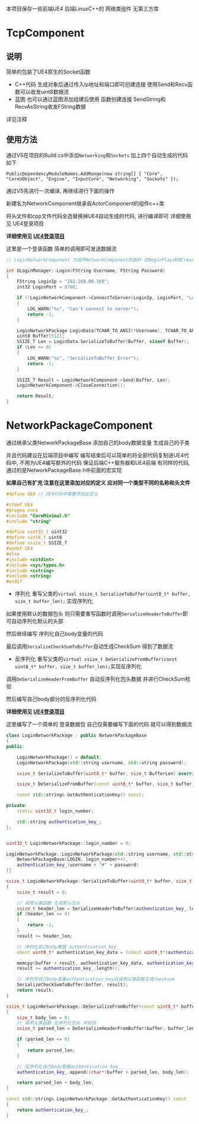 本项目保存一些前端UE4 后端LinuxC++的 网络类组件 无第三方库

# TcpComponent
## 说明
简单的包装了UE4原生的Socket函数

- C++代码
生成对象后通过传入Ip地址和端口即可创建连接
使用Send和Recv函数可以收发uint8数据流
- 蓝图
也可以通过蓝图添加组建后使用 函数创建连接
SendString和RecvAsString收发FString数据

详见注释

## 使用方法

通过VS在项目的Build.cs中添加`Networking`和`Sockets` 加上四个自动生成的代码如下

`PublicDependencyModuleNames.AddRange(new string[] { "Core", "CoreUObject", "Engine", "InputCore", "Networking", "Sockets" });`

通过VS先进行一次编译, 再继续进行下面的操作

新建名为NetworkComponent继承自ActorComponent的组件c++类

将头文件和cpp文件代码全选替换掉UE4自动生成的代码, 进行编译即可  详细使用见 UE4登录项目

**详细使用见 [UE4登录项目](https://github.com/HiganFish/UE4NetworkComponentSample)**


这里是一个登录函数 简单的调用即可发送数据流
```c++
// LoginNetworkComponent 为组件NetworkComponent的指针 在BeginPlay调用CreateDefaultSubobject生成

int ULoginManager::Login(FString Username, FString Password)
{
    FString LoginIp = "192.168.80.160";
    int32 LoginPort = 8700;

    if (!LoginNetworkComponent->ConnectToServer(LoginIp, LoginPort, "LoginConnection"))
    {
        LOG_WARN("%s", "Can't connect to server");
        return -1;
    }

    LoginNetworkPackage LoginData(TCHAR_TO_ANSI(*Username), TCHAR_TO_ANSI(*Password));
    uint8 Buffer[512];
    SSIZE_T Len = LoginData.SerializeToBuffer(Buffer, sizeof Buffer);
    if (Len <= 0)
    {
        LOG_WARN("%s", "SerializeToBuffer Error");
        return -1;
    }

    SSIZE_T Result = LoginNetworkComponent->Send(Buffer, Len);
    LoginNetworkComponent->CloseConnection();

    return Result;
}
```

# NetworkPackageComponent
通过继承父类NetworkPackageBase  添加自己的body数据变量 生成自己的子类

并且代码建议在后端项目中编写 编写结束后可以简单的将全部代码复制进UE4代码中, 不用为UE4编写额外的代码 保证后端C++服务器和UE4前端
有同样的代码, 通过的是NetworkPackageBase.h中前面的宏实现  

**如果自己有扩充 注意在这里添加对应的定义 应对同一个类型不同的名称和头文件**

```c++
#define UE4 // UE4代码中需要添加此定义

#ifdef UE4
#pragma once
#include "CoreMinimal.h"
#include "string"

#define uint32_t uint32
#define uint8_t uint8
#define ssize_t SSIZE_T
#undef UE4
#else
#include <cstdint>
#include <sys/types.h>
#include <cstring>
#include <string>
#endif
```


- 序列化
重写父类的`virtual ssize_t SerializeToBuffer(uint8_t* buffer, size_t buffer_len);` 实现序列化

如果使用默认的数据包头 则只需要重写函数时调用`SerializeHeaderToBuffer`即可自动序列化默认的头部

然后继续编写 序列化自己body变量的代码

最后调用`SerializeCheckSumToBuffer`自动生成CheckSum 得到了数据流

- 反序列化
重写父类的`virtual ssize_t DeSerializeFromBuffer(const uint8_t* buffer, size_t buffer_len);`实现反序列化

调用`DeSerializeHeaderFromBuffer` 自动反序列化包头数据 并进行CheckSum校验

然后编写自己body部分的反序列化代码

**详细使用见 [UE4登录项目](https://github.com/HiganFish/UE4NetworkComponentSample)**


这里编写了一个简单的 登录数据包  自己仅需要编写下面的代码 就可以得到数据流
```c++
class LoginNetworkPackage : public NetworkPackageBase
{
public:

	LoginNetworkPackage() = default;
	LoginNetworkPackage(std::string username, std::string password);

	ssize_t SerializeToBuffer(uint8_t* buffer, size_t BufferLen) override;

	ssize_t DeSerializeFromBuffer(const uint8_t* buffer, size_t buffer_len) override;

	const std::string& GetAuthenticationKey() const;

private:
	static uint32_t login_number;

	std::string authentication_key_;
};


uint32_t LoginNetworkPackage::login_number = 0;

LoginNetworkPackage::LoginNetworkPackage(std::string username, std::string password) :
	NetworkPackageBase(LOGIN, login_number++),
	authentication_key_(username + "#" + password)
{}

ssize_t LoginNetworkPackage::SerializeToBuffer(uint8_t* buffer, size_t BufferLen)
{
	ssize_t result = 0;

    // 调用父类函数 生成默认包头
	ssize_t header_len = SerializeHeaderToBuffer(authentication_key_.length(), buffer, BufferLen);
	if (header_len <= 0)
	{
		return -1;
	}
	result += header_len;

    // 序列化自己body数据 authentication_key_
	const uint8_t* authentication_key_data = (const uint8_t*)authentication_key_.c_str();

	memcpy(buffer + result, authentication_key_data, authentication_key_.length());
	result += authentication_key_.length();

    // 序列完自己body变量authentication_key后调用父类函数生成checksum
	SerializeCheckSumToBuffer(buffer, result);
	return result;
}

ssize_t LoginNetworkPackage::DeSerializeFromBuffer(const uint8_t* buffer, size_t buffer_len)
{
	size_t body_len = 0;
    // 调用父类函数 反序列化包头 并校验
	ssize_t parsed_len = DeSerializeHeaderFromBuffer(buffer, buffer_len, &body_len);

	if (parsed_len <= 0)
	{
		return parsed_len;
	}

    // 反序列化自己body数据authentication_key_
	authentication_key_.append((char*)buffer + parsed_len, body_len);

	return parsed_len + body_len;
}

const std::string& LoginNetworkPackage::GetAuthenticationKey() const
{
	return authentication_key_;
}
```


